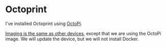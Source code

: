 # Octoprint

I've installed Octoprint using [OctoPi](https://octoprint.org/download/).

[Imaging is the same as other devices](../docs/prep-sd-cards.md#imaging), except that we are using the OctoPi image. We will update the device, but we will not install Docker.